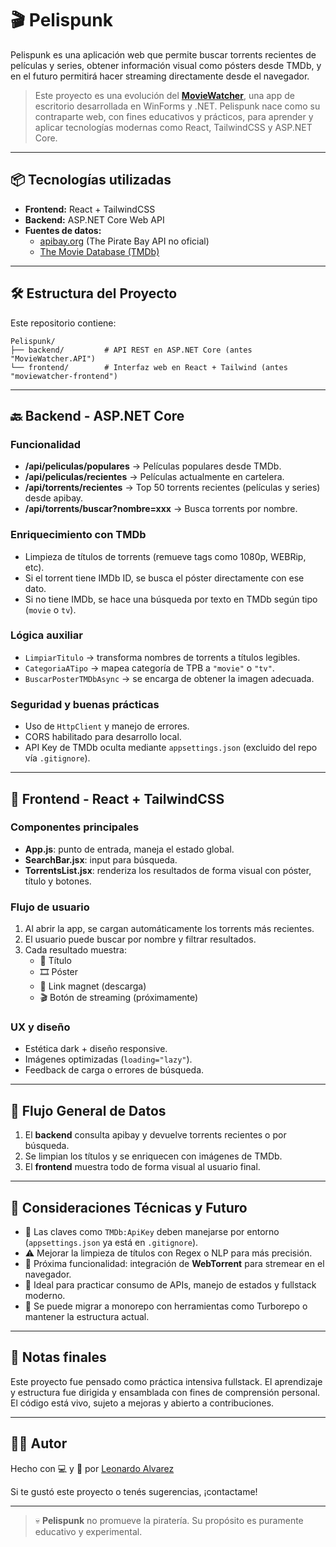 # 🎬 Pelispunk

Pelispunk es una aplicación web que permite buscar torrents recientes de películas y series, obtener información visual como pósters desde TMDb, y en el futuro permitirá hacer streaming directamente desde el navegador.

> Este proyecto es una evolución del **[MovieWatcher](https://github.com/MiuraUY/MovieWatcher)**, una app de escritorio desarrollada en WinForms y .NET. Pelispunk nace como su contraparte web, con fines educativos y prácticos, para aprender y aplicar tecnologías modernas como React, TailwindCSS y ASP.NET Core.

---

## 📦 Tecnologías utilizadas

- **Frontend:** React + TailwindCSS
- **Backend:** ASP.NET Core Web API
- **Fuentes de datos:**
  - [apibay.org](https://apibay.org) (The Pirate Bay API no oficial)
  - [The Movie Database (TMDb)](https://www.themoviedb.org/)

---

## 🛠 Estructura del Proyecto

Este repositorio contiene:
```
Pelispunk/
├── backend/         # API REST en ASP.NET Core (antes "MovieWatcher.API")
└── frontend/        # Interfaz web en React + Tailwind (antes "moviewatcher-frontend")
```

---

## 🔙 Backend - ASP.NET Core

### Funcionalidad

- **/api/peliculas/populares** → Películas populares desde TMDb.
- **/api/peliculas/recientes** → Películas actualmente en cartelera.
- **/api/torrents/recientes** → Top 50 torrents recientes (películas y series) desde apibay.
- **/api/torrents/buscar?nombre=xxx** → Busca torrents por nombre.

### Enriquecimiento con TMDb

- Limpieza de títulos de torrents (remueve tags como 1080p, WEBRip, etc).
- Si el torrent tiene IMDb ID, se busca el póster directamente con ese dato.
- Si no tiene IMDb, se hace una búsqueda por texto en TMDb según tipo (`movie` o `tv`).

### Lógica auxiliar

- `LimpiarTitulo` → transforma nombres de torrents a títulos legibles.
- `CategoriaATipo` → mapea categoría de TPB a `"movie"` o `"tv"`.
- `BuscarPosterTMDbAsync` → se encarga de obtener la imagen adecuada.

### Seguridad y buenas prácticas

- Uso de `HttpClient` y manejo de errores.
- CORS habilitado para desarrollo local.
- API Key de TMDb oculta mediante `appsettings.json` (excluido del repo vía `.gitignore`).

---

## 🎨 Frontend - React + TailwindCSS

### Componentes principales

- **App.js**: punto de entrada, maneja el estado global.
- **SearchBar.jsx**: input para búsqueda.
- **TorrentsList.jsx**: renderiza los resultados de forma visual con póster, título y botones.

### Flujo de usuario

1. Al abrir la app, se cargan automáticamente los torrents más recientes.
2. El usuario puede buscar por nombre y filtrar resultados.
3. Cada resultado muestra:
   - 📌 Título
   - 🎞️ Póster
   - 🔗 Link magnet (descarga)
   - 🎬 Botón de streaming (próximamente)

### UX y diseño

- Estética dark + diseño responsive.
- Imágenes optimizadas (`loading="lazy"`).
- Feedback de carga o errores de búsqueda.

---

## 🔁 Flujo General de Datos

1. El **backend** consulta apibay y devuelve torrents recientes o por búsqueda.
2. Se limpian los títulos y se enriquecen con imágenes de TMDb.
3. El **frontend** muestra todo de forma visual al usuario final.

---

## 📌 Consideraciones Técnicas y Futuro

- 🔐 Las claves como `TMDb:ApiKey` deben manejarse por entorno (`appsettings.json` ya está en `.gitignore`).
- ⚠️ Mejorar la limpieza de títulos con Regex o NLP para más precisión.
- 🚀 Próxima funcionalidad: integración de **WebTorrent** para stremear en el navegador.
- 🧪 Ideal para practicar consumo de APIs, manejo de estados y fullstack moderno.
- 🧰 Se puede migrar a monorepo con herramientas como Turborepo o mantener la estructura actual.

---

## 📎 Notas finales

Este proyecto fue pensado como práctica intensiva fullstack. 
El aprendizaje y estructura fue dirigida y ensamblada con fines de comprensión personal.  
El código está vivo, sujeto a mejoras y abierto a contribuciones.

---

## 👨‍💻 Autor

Hecho con 💻 y 🍿 por [Leonardo Alvarez](https://www.linkedin.com/in/leonardo-alvarez-a33031173/)

Si te gustó este proyecto o tenés sugerencias, ¡contactame!

---

> 💀 **Pelispunk** no promueve la piratería. Su propósito es puramente educativo y experimental.
